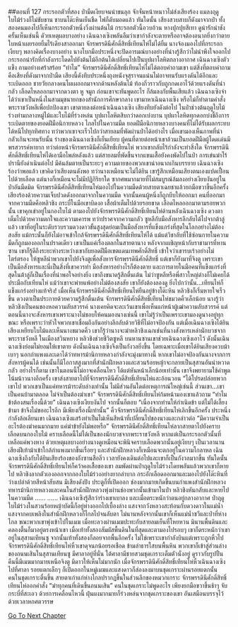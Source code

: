 ##ตอนที่ 127 กระรอกตัวที่สอง
ป่ามืดเงียบจนน่าขนลุก จักจั่นหน้าหนาวไม่ส่งเสียงร้อง แมลงฤดูใบไม้ร่วงก็ไม่ขับขาน
ชาบนโต๊ะหินเย็นชืด ไฟก็ดับมอดแล้ว
ทันใดนั้น เสียงสวบสาบก็ดังมาจากป่า
ทั้งสองคนมองไปก็เห็นกระรอกตัวหนึ่งวิ่งผ่านต้นไม้
กระรอกตัวนี้อวบอ้วน หางปุกปุยสีเทา ดูน่ารักน่าชัง
ครั้นเห็นเช่นนี้ ดัวยเหตุผลบางอย่าง เฉินฉางเซิงพลันลืมว่าเขากำลังจะตายหรืออาจต้องอนาถยิ่งกว่าตาย ใบหน้าเผยรอยยิ้มไร้เดียงสาออกมา
จักรพรรดินีศักดิ์สิทธิ์เทียนไห่ไม่ได้ยิ้ม นางจ้องมองไปที่กระรอกเงียบๆ พลางคิดเรื่องบางอย่าง
นางโบกมือประหนึ่งจะปัดอารมณ์บางอย่างที่น่างรู้สึกว่าไม่น่าพึงใจออกไป
กระรอกน่ารักที่กำลังกระโดดไปยังต้นไม้อีกต้นได้เปลี่ยนไปเป็นบุปผาโลหิตกลางอากาศ
เฉินฉางเซิงตัวแข็ง ถามอย่างเศร้าสร้อย “ทำไม”
จักรพรรดินีศักดิ์สิทธิ์เทียนไห่ไม่ได้ตอบคำถามเขา แต่สิ่งที่ตอบคำถามคือเสียงที่ดังมาจากป่ามืด
เสียงนี้ดังทึบประหนึ่งถุงหนังจุสุราจนแน่นไม่อาจทนรับแรงดันได้อีกและระเบิดออก
ชายวัยกลางคนโผเผออกมาจากด้านหลังต้นไม้ ท้องกิ่วราวกับถูกกดเอาไว้ด้วยแรงดันที่น่ากลัว เลือดไหลออกมาจากดวงตา หู จมูก ก่อนเขาจะทันพูดอะไร ก็ล้มลงกับพื้นเสียแล้ว
เฉินฉางเซิงจำได้ว่าเขาเป็นหนึ่งในสามมุขนายกของสำนักการศึกษากลาง
เขามาหาเฉินฉางเซิง หรือไม่ก็ทำตามคำสั่งพระราชวังหลีเพื่อปกป้องเขา
เขาตายลงต่อหน้าเฉินฉางเซิง
เสียงทึบยังดังต่อไป ในป่าช่วงต้นฤดูใบไม้ร่วงท่ามกลางหมู่ไม้และใบไม้ที่ร่วงหล่น บุปผาโลหิตสิบกว่าดอกเบ่งบาน
บุปผาโลหิตทุกดอกบ่งชี้ถึงการระเบิดตายของยอดฝีมือนิกายหลวง
ไกลไปในความมืด ยอดฝีมือนิกายหลวงบางคนที่ไม่ได้รับผลกระทบได้หนีไปทุกทิศทาง ทว่าพวกเขาจะเร็วไปกว่าสายลมที่พัดผ่านป่าได้อย่างไร
เมื่อเขามองเห็นภาพที่น่ากลัวเกินจะทนรับนั้น ร่างของเฉินฉางเซิงก็เย็นเยียบ
ผู้คนที่ตายต่อหน้าเขาล้วนเป็นยอดฝีมือผู้โดดเด่นมีพรสวรรค์หายาก ทว่าต่อหน้าจักรพรรดินีศักดิ์สิทธิ์เทียนไห่ พวกเขากลับไร้กำลังจะทำสิ่งใด
จักรพรรดินีศักดิ์สิทธิ์เทียนไห่ได้เอามือไพล่หลังแล้ว แต่สายลมที่พัดขึ้นจากแขนเสื้อยังคงพัดไปในป่า
การเข่นฆ่าไร้ปรานียังดำเนินต่อไป มีค้นล้มตายเป็นระยะๆ ความตายของพวกเขาน่าอนาถเกินบรรยาย
เฉินฉางเซิงร้องว่าพอแล้ว
เขาคิดว่าเสียงตนดังพอ ทว่านางเหมือนจะไม่ได้ยิน
เขารู้สึกเหมือนเสียงตนเองแปดเปื้อนไปด้วยเลือด แต่นางก็เหมือนจะไม่มีปฏิกิริยาใด
ซากศพมากมายที่ไม่สมบูรณ์ล้มลงอย่างเงียบงันอยู่ในป่าอันมืดมิด
จักรพรรดินีศักดิ์สิทธิ์เทียนไห่มองไปในความมืดด้วยสายตาเฉยชาแล้วยกมือขวาขึ้นอีกครั้ง
เสียงร้องด้วยความเจ็บปวดดังออกมาจากในความมืด จากนั้นคนผู้หนึ่งก็ถูกบีบให้ออกมา
คนที่ออกมาจากความมืดคือหลิวชิง กระบี่ในมือเขาบิดงอ เสื้อผ้าเต็มไปด้วยรอยขาด เลือดไหลออกมาตามรอยพวกนั้น
เขาคุกเข่าอยู่ในกองใบไม้ ตามองไปยังจักรพรรดินีศักดิ์สิทธิ์เทียนไห่ด้านหลังเฉินฉางเซิง ดวงตาเต็มไปด้วยความตกใจและความเคารพ ทว่าปราศจากความกลัว
ซูหลีกับมือสังหารลึกลับได้ไปจากต้าลู่แล้ว เขาที่อยู่ในระดับรวบรวมดวงดาวขั้นสูงสุดย่อมเป็นมือสังหารที่แข็งแกร่งที่สุดในโลกอย่างไม่ต้องสงสัย แม้กระนั้นก็ยังไม่อาจเข้าใกล้จักรพรรดินีศักดิ์สิทธิ์เทียนไห่ได้ แม้แต่วิชาลับที่ใช้ซ่อนกายในความมืดก็ถูกมองออกในปราดเดียว เขาเป็นแค่เรื่องตลกในสายตานาง
หลังจากเผชิญหน้ากับราชามารที่หานซาน เขาก็รู้ดีถึงระยะห่างระหว่างเขากับยอดฝีมือเขตแดนเทพศักดิ์สิทธิ์ เข้าใจว่าเขารบเร้าอย่างไม่ไตร่ตรอง ให้ซูหลีนำพวกเขาไปยังจิงตูเพื่อสังหารจักรพรรดินีศักดิ์สิทธิ์ แต่เขาก็ยังมาที่จิงตู
เพราะเขาเป็นมือสังหารและนี่เป็นสิ่งที่เขาควรทำ
มือสังหารอย่างไรก็ต้องตาย และการตายในมือคนที่แข็งแกร่งที่สุดในต้าลู่ก็เป็นเรื่องที่น่าพอใจอย่างยิ่ง เขาถึงขนาดรู้สึกตื่นเต้น ไม่ว่าซูหลีหรือพี่สาวใหญ่ต่างก็ไม่เคยได้ประมือกับเทียนไห่ แม้ว่าเขาจะพ่ายแพ้อย่างไม่ต้องสงสัย เขาก็ยังต้องลองดู ยิ่งไปกว่านั้น...เทียนไห่ก็แข็งแกร่งอย่างแท้จริง!
เมื่อเห็นจักรพรรดินีศักดิ์สิทธิ์เทียนไห่ยืนอยู่ข้างโต๊ะหิน หลิวชิงก็เริ่มหายใจเร็วขึ้น ดวงตาเป็นประกายด้วยความรู้สึกตื่นเต้น
จักรพรรดินีศักดิ์สิทธิ์เทียนไห่ขมวดคิ้วเล็กน้อย
นางรู้ว่าหลิวชิงเป็นคนของหอความลับสวรรค์ นางเคยคิดจะละเว้นเขาเพื่อเห็นแก่หน้าผู้เฒ่าความลับสวรรค์ แต่ตอนนี้นางจะสังหารเขาเพราะนางไม่ชอบให้คนมองนางเช่นนี้
เขาไม่รู้ว่าเป็นเพราะเขามองดูนางอยู่ทุกขณะ หรือเพราะว่าหัวใจพวกเขาเชื่อมถึงกันอย่างลึกลับด้วยวิธีที่ไม่อาจป้องกัน แต่เมื่อเฉินฉางเซิงได้ยินเสียงเหยียบใบไม้และเห็นนางขมวดคิ้ว เขาก็รู้ว่านางจะฆ่าหลิวชิงเฉกเช่นที่นางสังหารเหล่านักบวชจากพระราชวังหลี
ในเมืองสวินหยาง หลิวชิงช่วยชีวิตซูหลี บนหานซานเขาช่วยเฉินฉางเซิงเอาไว้ ดังนั้นเฉินฉางเซิงย่อมไม่ยอมให้เขาตาย ดังนั้นเฉินฉางเซิงจึงเป็นกังวลยิ่งขึ้น โดยเฉพาะเมื่อเขาได้ยินเสียงควบม้าเบาๆ นอกกำแพงและเดาได้ว่าทหารม้านิกายหลวงกำลังจะมุ่งมาทางนี้ หากเขาไม่อาจป้องกันนางจากการสังหารผู้คนได้ เช่นนั้นก็มีโอกาสสูงมากที่สำนักฝึกหลวงและสวนร้อยหญ้าจะกลายเป็นสุสานอันน่าหวาดกลัว
อย่างไรก็ตาม เขาในตอนนี้ไม่อาจเคลื่อนไหว ได้แต่หันหน้าเล็กน้อยเท่านั้น เขาจึงพยายามใช้คำพูดโน้มน้าวนางอีกครั้ง เขาส่งสายตาไปที่จักรพรรดินีศักดิ์สิทธิ์เทียนไห่และอ้อนวอน “ได้โปรดปล่อยพวกเขาไป พวกเขาเป็นแค่ทหารม้าระดับล่างเท่านั้น ไม่มีส่วนอันใดต่อเหตุการณ์ใหญ่เช่นนี้ ส่วนเขา...เขาเป็นคนบ้ามาตลอด ไม่จำเป็นต้องฆ่าเขา”
จักรพรรดินีศักดิ์สิทธิ์เทียนไห่ก้มหน้ามองเขาแล้วถาม “ทำไมข้าต้องสนเรื่องนี้ด้วย”
เฉินฉางเซิงเงียบงันไป จากนั้นก็ตอบ “เนื่องจากท่านให้กำเนิดข้า แต่ไม่ได้เลี้ยงข้ามา ข้าจึงไม่ขออะไรอีก มีเพียงเรื่องนี้เท่านั้น”
คิ้วจักรพรรดินีศักดิ์สิทธิ์เทียนไห่เลิกขึ้นอีกครั้ง ประหนึ่งกำลังล้อเลียนเขา
เฉินฉางเซิงแสร้งทำเป็นไม่เห็นสีหน้าที่เปลี่ยนไปของนางและกล่าวต่อ “มีความจำเป็นอะไรต้องฆ่าคนมากมาย แค่ฆ่าข้ายังไม่พอหรือ”
จักรพรรดินีศักดิ์สิทธิ์เทียนไห่ลากสายตาไปยังคราบเลือดบนกองใบไม้ คราบเลือดนี้ไม่ได้เป็นของนักบวชจากพระราชวังหลี หากแต่เป็นกระรอกตัวนั้นที่เหลือแค่พวงหาง
ด้วยเหตุผลบางอย่างนางดูเหมือนจะพินิจคราบเลือดพวกนั้นอยู่เงียบๆ เป็นเวลานาน
เสียงฝีเท้าม้าเข้าใกล้กำแพงมากขึ้นเรื่อยๆ และสำนักฝึกหลวงก็เหมือนจะตกอยู่ในความโกลาหล เฉินฉางเซิงถึงกับได้ยินเสียงร้องของถังซานสือลิ่ว
เวลายังคงเดินต่อไปและเขาก็เป็นกังวลมากขึ้น
ทันใดนั้น จักรพรรดินีศักดิ์สิทธิ์เทียนไห่ก็คว้าคอเสื้อของเขา ลมพัดผ่านป่าฤดูใบไม้ร่วงโดยพลันแล้วพวกเขาก็หายไป
หลิวชิงลากตัวเองออกจากกองใบไม้ร่วงอย่างยากลำบาก กระอักเลือดออกมาและมองไปยังโต๊ะหินที่ว่างเปล่าด้วยสีหน้าสับสน
มีเสียงดังปัง ประตูก็ที่เปิดออก ช่องมากมายเกิดขึ้นบนกำแพงสำนักฝึกหลวง ทหารม้านิกายหลวงและคนในสำนักฝึกหลวงพุ่งผ่านช่องพวกนั้นเข้ามาในป่า
หลิวชิงหันกลับและหายไปในความมืด
……
……
เฉินฉางเซิงรู้สึกว่าร่างเขาเบาลง และเมื่อตระหนักว่าตนอยู่กลางอากาศ ป่าฤดูใบไม้ร่วงในสวนร้อยหญ้าบัดนี้ก็อยู่ห่างออกไปเบื้องล่าง แสงจากวังหลวงสะท้อนกับดวงดาวในแม่น้ำ แสงจากคบเพลิงในสำนักฝึกหลวงก็ไกลไปจนลับตา ไม่นานหลังจากนั้นเขาก็เห็นแม่น้ำซวีและป่าที่ห่างไกล ขณะพวกเขาพุ่งเข้าไปในเมฆ
เมื่อทะลวงผ่านเมฆปะทะกับสายลมเย็นที่โหยหวน มินานพื้นดินและคลองตื้นก็มาอยู่ตรงหน้าเขา เมื่อเท้าทั้งสองสัมผัสพื้นดินในที่สุดและตามองไปรอบๆ เขาก็ตระหนักว่าเขาอยู่ในสุสานเทียนซู
จากนั้นเท้าทั้งสองก็ลอยจากพื้นอีกครั้ง ไม่ใช่เพราะเขากำลังบินแต่เพราะถูกหิ้วไป
จักรพรรดินีศักดิ์สิทธิ์เทียนไห่หิ้วเขาดุจนกน้อยรอเชือด ข้ามลำธารใสบนพื้นหิน พวกเขาก็เข้าสู่ส่วนล่างของถนนเสินในสุสานเทียนซู
มีศาลาอยู่ที่นั่น ใต้ศาลามีชายสวมชุดเกราะเต็มตัวนั่งอยู่ ดูราวกับรูปปั้น
คืนนี้มีเมฆมากมายเหนือจิงตู มีดาวให้เห็นไม่มากนัก
เมื่อจักรพรรดินีศักดิ์สิทธิ์เทียนไห่หิ้วเฉินฉางเซิงไปที่ศาลา รอยแตกเล็กๆ ก็เปิดออกในหมู่เมฆและแสงดาวก็ส่องลงมาบนชุดเกราะผ่านรอยแตกนั้น
คนในชุดเกราะตื่นขึ้น สายตาเก่าแก่ห่างไกลปรากฏขึ้นในส่วนลึกของหมวกเกราะ
จักรพรรดินีศักดิ์สิทธิ์เทียนไห่ออกคำสั่ง “ฆ่าทุกคนที่เดินขึ้นถนนเสิน”
คนในชุดเกราะไม่พูดอะไร เพียงยกมือขวาขึ้นช้าๆ จับกระบี่ที่สะเอว
ด้วยการเคลื่อนไหวนี้ ฝุ่นผงมากมายก็ร่วงหล่นจากชุดเกราะของเขา อันเสมือนบรรจุไว้ด้วยเวลาหกศตวรรษ


[Go To Next Chapter]( ./637.md)